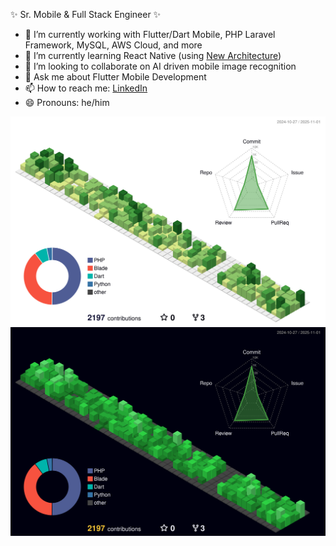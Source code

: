 ✨ Sr. Mobile & Full Stack Engineer ✨

- 🔭 I’m currently working with Flutter/Dart Mobile, PHP Laravel Framework, MySQL, AWS Cloud, and more
- 🌱 I’m currently learning React Native (using [New Architecture](https://reactnative.dev/docs/the-new-architecture/landing-page))
- 👯 I’m looking to collaborate on AI driven mobile image recognition
- 💬 Ask me about Flutter Mobile Development
- 📫 How to reach me: [LinkedIn](https://linkedin.com/in/markwoodkelleher)
- 😄 Pronouns: he/him

![](./profile-3d-contrib/profile-green-animate.svg#gh-light-mode-only)
![](./profile-3d-contrib/profile-night-green.svg#gh-dark-mode-only)
